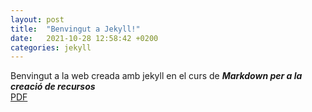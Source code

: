 ```yaml
---
layout: post
title:  "Benvingut a Jekyll!"
date:   2021-10-28 12:58:42 +0200
categories: jekyll
---
```

Benvingut a la web creada amb jekyll en el curs de ***Markdown per a la creació de recursos***  
[PDF](2021-10-28-benvingut-a-jekyll.pdf)